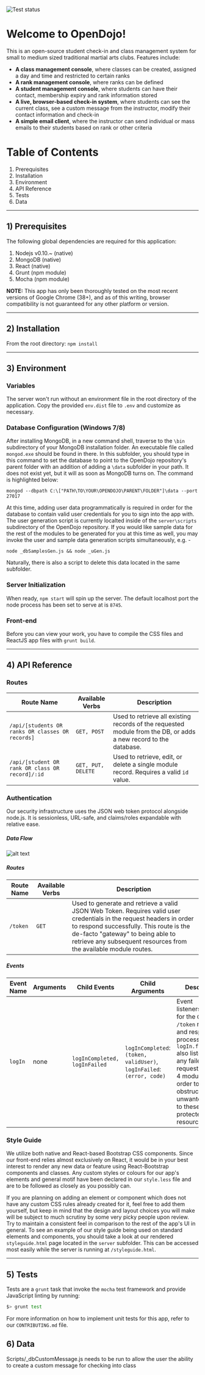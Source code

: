 ![Test status](https://magnum.travis-ci.com/sedge/opendojo.svg?token=Pq9BJTQsrUUEcKjEssNY&branch=master)

# Welcome to OpenDojo!

This is an open-source student check-in and class management system for small to medium sized traditional martial arts clubs. Features include:

* **A class management console**, where classes can be created, assigned a day and time and restricted to certain ranks
* **A rank management console**, where ranks can be defined
* **A student management console**, where students can have their contact, membership expiry and rank information stored
* **A live, browser-based check-in system**, where students can see the current class, see a custom message from the instructor, modify their contact information and check-in
* **A simple email client**, where the instructor can send individual or mass emails to their students based on rank or other criteria

# Table of Contents

1. Prerequisites
2. Installation
3. Environment
4. API Reference
5. Tests
6. Data

---

## 1) Prerequisites
The following global dependencies are required for this application:

1. Nodejs v0.10.~ (native)
2. MongoDB (native)
3. React (native)
4. Grunt (npm module)
5. Mocha (npm module)

  **NOTE:** This app has only been thoroughly tested on the most recent versions of Google Chrome (38+), and as of this writing, browser compatibility is not guaranteed for any other platform or version.

---

## 2) Installation

From the root directory: `npm install`

---
## 3) Environment

### Variables
The server won't run without an environment file in the root directory of the application. Copy the provided `env.dist` file to `.env` and customize as necessary. 

### Database Configuration (Windows 7/8)
After installing MongoDB, in a new command shell, traverse to the `\bin` subdirectory of your MongoDB installation folder. An executable file called `mongod.exe` should be found in there. In this subfolder, you should type in this command to set the database to point to the OpenDojo repository's parent folder with an addition of adding a `\data` subfolder in your path. It does not exist yet, but it will as soon as MongoDB turns on. The command is highlighted below:

    mongod --dbpath C:\["PATH\TO\YOUR\OPENDOJO\PARENT\FOLDER"]\data --port 27017

At this time, adding user data programmatically is required in order for the database to contain valid user credentials for you to sign into the app with. The user generation script is currently localted inside of the `server\scripts` subdirectory of the OpenDojo repository. If you would like sample data for the rest of the modules to be generated for you at this time as well, you may invoke the user and sample data generation scripts simultaneously, e.g. - 

    node _dbSamplesGen.js && node _uGen.js

Naturally, there is also a script to delete this data located in the same subfolder.

### Server Initialization
When ready, `npm start` will spin up the server. The default localhost port the node process has been set to serve at is `8745`.

### Front-end
Before you can view your work, you have to compile the CSS files and ReactJS app files with `grunt build`.

---

## 4) API Reference
### Routes
  Route Name | Available Verbs | Description
--- | --- | ---
`/api/[students OR ranks OR classes OR records]` | `GET, POST` | Used to retrieve all existing records of the requested module from the DB, or adds a new record to the database.
`/api/[student OR rank OR class OR record]/:id` | `GET, PUT, DELETE` | Used to retrieve, edit, or delete a single module record. Requires a valid `id` value.

### Authentication
Our security infrastructure uses the JSON web token protocol alongside node.js. It is sessionless, URL-safe, and claims/roles expandable with relative ease.
##### Data Flow
![alt text](http://i.imgur.com/pb67ZLp.png "Authentication Data Flow Diagrams")
##### Routes
  Route Name | Available Verbs | Description
--- | --- | ---
`/token` | `GET` | Used to generate and retrieve a valid JSON Web Token. Requires valid user credentials in the request headers in order to respond successfully. This route is the de-facto "gateway" to being able to retrieve any subsequent resources from the available module routes.

##### Events
Event Name | Arguments | Child Events | Child Arguments | Description
--- | --- | --- | --- | ---
`logIn` | none | `logInCompleted, logInFailed` | `logInCompleted`: `(token, validUser)`, `logInFailed`: `(error, code)` | Event listeners/handlers for the `GET /token` request and response process. The `logIn.failed()` also listens for any failed `GET` request from the 4 modules in order to properly obstruct any unwanted access to these protected resources.

### Style Guide
We utilize both native and React-based Bootstrap CSS components. Since our front-end relies almost exclusively on React, it would be in your best interest to render any new data or feature using React-Bootstrap components and classes. Any custom styles or colours for our app's elements and general motif have been declared in our `style.less` file and are to be followed as closely as you possibly can. 

If you are planning on adding an element or component which does not have any custom CSS rules already created for it, feel free to add them yourself, but keep in mind that the design and layout choices you will make will be subject to much scrutiny by some very picky people upon review. Try to maintain a consistent feel in comparison to the rest of the app's UI in general.
To see an example of our style guide being used on standard elements and components, you should take a look at our rendered `styleguide.html` page located in the `server` subfolder.
This can be accessed most easily while the server is running at `/styleguide.html`.

---

## 5) Tests

Tests are a `grunt` task that invoke the `mocha` test framework and provide JavaScript linting by running:

```bash
$> grunt test
```
For more information on how to implement unit tests for this app, refer to our `CONTRIBUTING.md` file.

## 6) Data

Scripts/_dbCustomMessage.js needs to be run to allow the user the ability to create a custom message for checking into class
